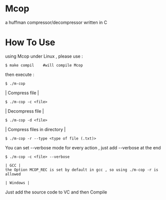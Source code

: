 # Mcop
 a huffman compressor/decompressor written in C
 
# How To Use

 using Mcop under Linux , please use : 

	$ make compil    #will compile Mcop

then execute :

	$ ./m-cop


| Compress file |

	$ ./m-cop -c <file>


| Decompress file |

	$ ./m-cop -d <file>

| Compress files in directory |

	$ ./m-cop -r --type <type of file (.txt)>


You can set --verbose mode for every action , just add --verbose at the end

	$ ./m-cop -c <file> --verbose
	
	| GCC |
	the Option MCOP_REC is set by default in gcc , so using ./m-cop -r is allowed
	
	| Windows |
 Just add the source code to VC and then Compile
